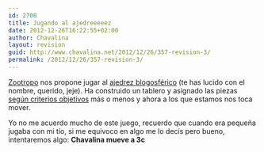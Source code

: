 ```yaml
---
id: 2700
title: Jugando al ajedreeeeez
date: 2012-12-26T16:22:55+02:00
author: Chavalina
layout: revision
guid: http://www.chavalina.net/2012/12/26/357-revision-3/
permalink: /2012/12/26/357-revision-3/
---
```

<a href="http://zootropo.f2o.org" target="_blank">Zootropo</a> nos propone jugar al <a href="http://zootropo.f2o.org/archivos/2005/03/03/ajedrez-blogosferico-ii/" target="_blank">ajedrez blogosf&eacute;rico</a> (te has lucido con el nombre, querido, jeje). Ha construido un tablero y asignado las piezas <a href="http://zootropo.f2o.org/archivos/2005/02/28/ajedrez-en-la-blogosfera/" target="_blank">seg&uacute;n criterios objetivos</a> m&aacute;s o menos y ahora a los que estamos nos toca mover.

Yo no me acuerdo mucho de este juego, recuerdo que cuando era peque&ntilde;a jugaba con mi t&iacute;o, si me equivoco en algo me lo dec&iacute;s pero bueno, intentaremos algo: **Chavalina mueve a 3c**